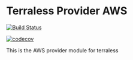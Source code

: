 # Terraless Provider AWS

[![Build Status](https://travis-ci.org/terraless-modules/terraless-provider-aws.svg?branch=master)](https://travis-ci.org/terraless-modules/terraless-provider-aws)

[![codecov](https://codecov.io/gh/terraless-modules/terraless-provider-aws/branch/master/graph/badge.svg)](https://codecov.io/gh/terraless-modules/terraless-provider-aws)

This is the AWS provider module for terraless
